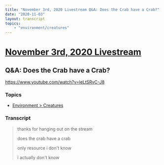 ```yaml
---
title: "November 3rd, 2020 Livestream Q&A: Does the Crab have a Crab?"
date: "2020-11-03"
layout: transcript
topics:
    - "environment/creatures"
---
```

# [November 3rd, 2020 Livestream](../2020-11-03.md)
## Q&A: Does the Crab have a Crab?
https://www.youtube.com/watch?v=leLtSRvC-J8

### Topics
* [Environment > Creatures](../topics/environment/creatures.md)

### Transcript

> thanks for hanging out on the stream
> 
> does the crab have a crab
> 
> only resource i don't know
> 
> i actually don't know
> 
